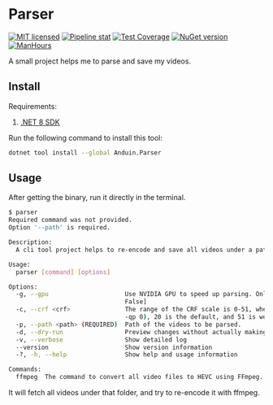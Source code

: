 # Parser

[![MIT licensed](https://img.shields.io/badge/license-MIT-blue.svg)](https://gitlab.aiursoft.cn/anduin/parser/-/blob/master/LICENSE)
[![Pipeline stat](https://gitlab.aiursoft.cn/anduin/parser/badges/master/pipeline.svg)](https://gitlab.aiursoft.cn/anduin/parser/-/pipelines)
[![Test Coverage](https://gitlab.aiursoft.cn/anduin/parser/badges/master/coverage.svg)](https://gitlab.aiursoft.cn/anduin/parser/-/pipelines)
[![NuGet version](https://img.shields.io/nuget/v/Anduin.Parser.svg)](https://www.nuget.org/packages/Anduin.Parser/)
[![ManHours](https://manhours.aiursoft.cn/r/gitlab.aiursoft.cn/anduin/parser.svg)](https://gitlab.aiursoft.cn/anduin/parser/-/commits/master?ref_type=heads)

A small project helps me to parse and save my videos.

## Install

Requirements:

1. [.NET 8 SDK](http://dot.net/)

Run the following command to install this tool:

```bash
dotnet tool install --global Anduin.Parser
```

## Usage

After getting the binary, run it directly in the terminal.

```bash
$ parser
Required command was not provided.
Option '--path' is required.

Description:
  A cli tool project helps to re-encode and save all videos under a path.

Usage:
  parser [command] [options]

Options:
  -g, --gpu                     Use NVIDIA GPU to speed up parsing. Only if you have an NVIDIA GPU attached. [default:
                                False]
  -c, --crf <crf>               The range of the CRF scale is 0-51, where 0 is lossless (for 8 bit only, for 10 bit use
                                -qp 0), 20 is the default, and 51 is worst quality possible. [default: 20]
  -p, --path <path> (REQUIRED)  Path of the videos to be parsed.
  -d, --dry-run                 Preview changes without actually making them
  -v, --verbose                 Show detailed log
  --version                     Show version information
  -?, -h, --help                Show help and usage information

Commands:
  ffmpeg  The command to convert all video files to HEVC using FFmpeg.
```

It will fetch all videos under that folder, and try to re-encode it with ffmpeg.
